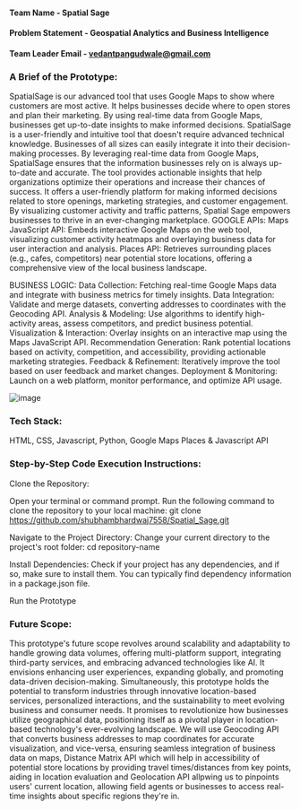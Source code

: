 #### Team Name - Spatial Sage
#### Problem Statement - Geospatial Analytics and Business Intelligence
#### Team Leader Email - vedantpangudwale@gmail.com

### A Brief of the Prototype:
  SpatialSage is our advanced tool that uses Google Maps to show where customers are most active. It helps businesses decide where to open stores and plan their marketing. By using real-time data from Google Maps, businesses get up-to-date insights to make informed decisions. SpatialSage is a user-friendly and intuitive tool that doesn't require advanced technical knowledge. Businesses of all sizes can easily integrate it into their decision-making processes. By leveraging real-time data from Google Maps, SpatialSage ensures that the information businesses rely on is always up-to-date and accurate. The tool provides actionable insights that help organizations optimize their operations and increase their chances of success. It offers a user-friendly platform for making informed decisions related to store openings, marketing strategies, and customer engagement. By visualizing customer activity and traffic patterns, Spatial Sage empowers businesses to thrive in an ever-changing marketplace. GOOGLE APIs: Maps JavaScript API: Embeds interactive Google Maps on the web tool, visualizing customer activity heatmaps and overlaying business data for user interaction and analysis. Places API: Retrieves surrounding places (e.g., cafes, competitors) near potential store locations, offering a comprehensive view of the local business landscape.

BUSINESS LOGIC: Data Collection: Fetching real-time Google Maps data and integrate with business metrics for timely insights. Data Integration: Validate and merge datasets, converting addresses to coordinates with the Geocoding API. Analysis & Modeling: Use algorithms to identify high-activity areas, assess competitors, and predict business potential. Visualization & Interaction: Overlay insights on an interactive map using the Maps JavaScript API. Recommendation Generation: Rank potential locations based on activity, competition, and accessibility, providing actionable marketing strategies. Feedback & Refinement: Iteratively improve the tool based on user feedback and market changes. Deployment & Monitoring: Launch on a web platform, monitor performance, and optimize API usage.

![image](https://github.com/shubhambhardwaj7558/Spatial_Sage/assets/149321590/60918d3d-02f4-40b7-8c41-9d6b195012b2)

  
### Tech Stack: 
   HTML, CSS, Javascript, Python, Google Maps Places & Javascript API 
   
### Step-by-Step Code Execution Instructions:
Clone the Repository:

Open your terminal or command prompt.
Run the following command to clone the repository to your local machine:
git clone https://github.com/shubhambhardwaj7558/Spatial_Sage.git

Navigate to the Project Directory:
Change your current directory to the project's root folder:
cd repository-name

Install Dependencies:
Check if your project has any dependencies, and if so, make sure to install them. You can typically find dependency information in a package.json file.

Run the Prototype

### Future Scope:
This prototype's future scope revolves around scalability and adaptability to handle growing data volumes, offering multi-platform support, integrating third-party services, and embracing advanced technologies like AI. It envisions enhancing user experiences, expanding globally, and promoting data-driven decision-making. Simultaneously, this prototype holds the potential to transform industries through innovative location-based services, personalized interactions, and the sustainability to meet evolving business and consumer needs. It promises to revolutionize how businesses utilize geographical data, positioning itself as a pivotal player in location-based technology's ever-evolving landscape. We will use Geocoding API that converts business addresses to map coordinates for accurate visualization, and vice-versa, ensuring seamless integration of business data on maps, Distance Matrix API which will help in accessibility of potential store locations by providing travel times/distances from key points, aiding in location evaluation and Geolocation API allpwing us to pinpoints users' current location, allowing field agents or businesses to access real-time insights about specific regions they're in.

